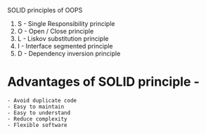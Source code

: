 SOLID principles of OOPS

1. S - Single Responsibility principle
2. O - Open / Close principle
3. L - Liskov substitution principle
4. I - Interface segmented principle
5. D - Dependency inversion principle

# Advantages of SOLID principle -

    - Avoid duplicate code
    - Easy to maintain
    - Easy to understand
    - Reduce complexity
    - Flexible software
